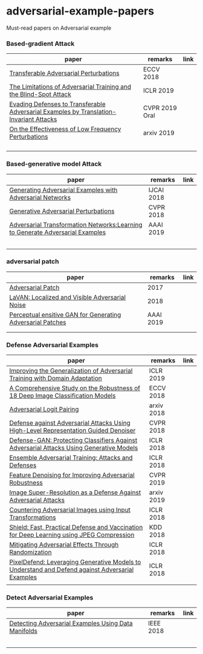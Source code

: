 # adversarial-example-papers
Must-read papers on Adversarial example


### Based-gradient Attack
| paper | remarks |    link    |
| ----- | ------- | ------ |
| [Transferable Adversarial Perturbations](http://openaccess.thecvf.com/content_ECCV_2018/html/Bruce_Hou_Transferable_Adversarial_Perturbations_ECCV_2018_paper.html) | ECCV 2018 |  |
| [The Limitations of Adversarial Training and the Blind-Spot Attack](https://openreview.net/forum?id=HylTBhA5tQ)| ICLR 2019 |  |
| [Evading Defenses to Transferable Adversarial Examples by Translation-Invariant Attacks](https://arxiv.org/abs/1904.02884)| CVPR 2019 Oral |  |
| [On the Effectiveness of Low Frequency Perturbations](https://arxiv.org/abs/1903.00073) | arxiv 2019 |  |
| []() |  |  |
| []() |  |  |
| []() |  |  |
| []() |  |  |


### Based-generative model Attack
| paper | remarks |    link    |
| ----- | ------- | ------ |
| [Generating Adversarial Examples with Adversarial Networks](https://www.ijcai.org/proceedings/2018/0543.pdf) | IJCAI 2018 |  |
| [Generative Adversarial Perturbations](http://openaccess.thecvf.com/content_cvpr_2018/html/Poursaeed_Generative_Adversarial_Perturbations_CVPR_2018_paper.html) | CVPR 2018 |  |
| [Adversarial Transformation Networks:Learning to Generate Adversarial Examples](https://www.aaai.org/ocs/index.php/AAAI/AAAI18/paper/view/16529)| AAAI 2019 |  |
| []() |  |  |
| []() |  |  |
| []() |  |  |
| []() |  |  |
| []() |  |  |

### adversarial patch
| paper | remarks |    link    |
| ----- | ------- | ------ |
| [Adversarial Patch](https://arxiv.org/abs/1712.09665) | 2017 |  |
| [LaVAN: Localized and Visible Adversarial Noise](https://arxiv.org/abs/1801.02608) | 2018 |  |
| [Perceptual ensitive GAN for Generating Adversarial Patches](http://sites.nlsde.buaa.edu.cn/~xlliu/aaai19.pdf)| AAAI 2019 |  |
| []() |  |  |
| []() |  |  |

### Defense Adversarial Examples
| paper | remarks |    link    |
| ----- | ------- | ------ |
| [Improving the Generalization of Adversarial Training with Domain Adaptation](https://openreview.net/pdf?id=SyfIfnC5Ym) | ICLR 2019 |  |
| [A Comprehensive Study on the Robustness of 18 Deep Image Classification Models](https://eccv2018.org/openaccess/content_ECCV_2018/papers/Dong_Su_Is_Robustness_the_ECCV_2018_paper.pdf) | ECCV 2018 |  |
| [Adversarial Logit Pairing](https://arxiv.org/abs/1803.06373)| arxiv 2018 |  |
| [Defense against Adversarial Attacks Using High-Level Representation Guided Denoiser](http://openaccess.thecvf.com/content_cvpr_2018/papers/Liao_Defense_Against_Adversarial_CVPR_2018_paper.pdf) | CVPR 2018 |  |
| [Defense-GAN: Protecting Classifiers Against Adversarial Attacks Using Generative Models](https://openreview.net/forum?id=BkJ3ibb0-) | ICLR 2018 |  |
| [Ensemble Adversarial Training: Attacks and Defenses](https://openreview.net/forum?id=rkZvSe-RZ) | ICLR 2018 |  |
| [Feature Denoising for Improving Adversarial Robustness](http://openaccess.thecvf.com/content_CVPR_2019/papers/Xie_Feature_Denoising_for_Improving_Adversarial_Robustness_CVPR_2019_paper.pdf) | CVPR 2019 |  |
| [Image Super-Resolution as a Defense Against Adversarial Attacks](https://arxiv.org/abs/1901.01677) | arxiv 2019 |  |
| [Countering Adversarial Images using Input Transformations](https://openreview.net/forum?id=SyJ7ClWCb) | ICLR 2018 |  |
| [Shield: Fast, Practical Defense and Vaccination for Deep Learning using JPEG Compression](https://www.cc.gatech.edu/~dchau/papers/18-kdd-shield.pdf) | KDD 2018 |  |
| [Mitigating Adversarial Effects Through Randomization](https://openreview.net/pdf?id=Sk9yuql0Z) | ICLR 2018 |  |
| [PixelDefend: Leveraging Generative Models to Understand and Defend against Adversarial Examples](https://openreview.net/forum?id=rJUYGxbCW) | ICLR 2018 |  |
| []() |  |  |

### Detect Adversarial Examples
| paper | remarks |    link    |
| ----- | ------- | ------ |
| [Detecting Adversarial Examples Using Data Manifolds](https://ieeexplore.ieee.org/document/8599691) | IEEE 2018 |  |
| []() |  |  |
| []() |  |  |
| []() |  |  |
| []() |  |  |
| []() |  |  |